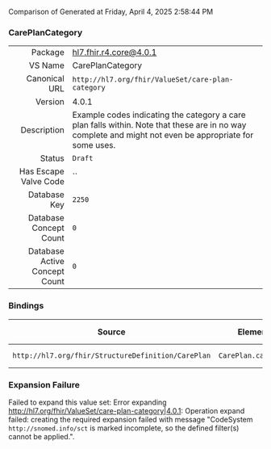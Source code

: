 Comparison of 
Generated at Friday, April 4, 2025 2:58:44 PM

### CarePlanCategory

|      |     |
| ---: | --- |
| Package | hl7.fhir.r4.core@4.0.1 |
| VS Name | CarePlanCategory |
| Canonical URL | `http://hl7.org/fhir/ValueSet/care-plan-category` |
| Version | 4.0.1 |
| Description | Example codes indicating the category a care plan falls within.  Note that these are in no way complete and might not even be appropriate for some uses. |
| Status | `Draft` |
| Has Escape Valve Code | `` |
| Database Key | `2250` |
| Database Concept Count | `0` |
| Database Active Concept Count | `0` |
### Bindings

| Source | Element | Binding | Strength | Element Short |
| ------ | ------- | ------- | -------- | ------------- |
| `http://hl7.org/fhir/StructureDefinition/CarePlan` | `CarePlan.category` | `http://hl7.org/fhir/ValueSet/care-plan-category` | `Example` | Type of plan |

### Expansion Failure

Failed to expand this value set: Error expanding http://hl7.org/fhir/ValueSet/care-plan-category|4.0.1: Operation expand failed: creating the required expansion failed with message "CodeSystem `http://snomed.info/sct` is marked incomplete, so the defined filter(s) cannot be applied.".
